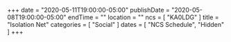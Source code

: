 +++
date = "2020-05-11T19:00:00-05:00"
publishDate = "2020-05-08T19:00:00-05:00"
endTime = ""
location = ""
ncs = [ "KA0LDG" ]
title = "Isolation Net"
categories = [ "Social" ]
dates = [ "NCS Schedule", "Hidden" ]
+++
